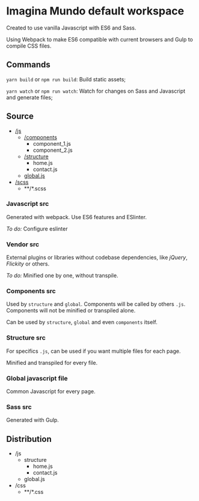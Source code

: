 # Imagina Mundo default workspace
Created to use vanilla Javascript with ES6 and Sass.

Using Webpack to make ES6 compatible with current browsers and Gulp to compile CSS files.

## Commands
`yarn build` or `npm run build`: Build static assets;

`yarn watch` or `npm run watch`: Watch for changes on Sass and Javascript and generate files;

## Source
- [/js](#javascript-src)
    - [/components](#components-src)
        - component_1.js
        - component_2.js
    - [/structure](#structure-src)
        - home.js
        - contact.js
    - [global.js](#global-javascript-file)
- [/scss](#sass-src)
    - **/*.scss

### Javascript src
Generated with webpack. Use ES6 features and ESlinter.

*To do:* Configure eslinter

### Vendor src
External plugins or libraries without codebase dependencies, like *jQuery*, *Flickity* or others.

*To do:* Minified one by one, without transpile.

### Components src
Used by `structure` and `global`. Components will be called by others `.js`. Components will not be minified or transpiled alone.

Can be used by `structure`, `global` and even `components` itself.

### Structure src
For specifics `.js`, can be used if you want multiple files for each page.

Minified and transpiled for every file.

### Global javascript file
Common Javascript for every page.

### Sass src
Generated with Gulp.

## Distribution
- /js
    - structure
        - home.js
        - contact.js
    - global.js
- /css
    - **/*.css
